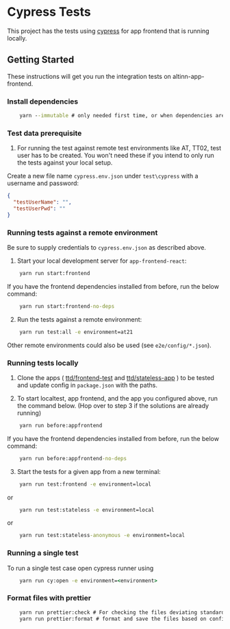 # Cypress Tests

This project has the tests using [cypress](https://www.cypress.io/) for app frontend that is running locally.

## Getting Started

These instructions will get you run the integration tests on altinn-app-frontend.

### Install dependencies

```cmd
    yarn --immutable # only needed first time, or when dependencies are updated
```

### Test data prerequisite

1. For running the test against remote test environments like AT, TT02, test user has to be created. You won't need
   these if you intend to only run the tests against your local setup.

Create a new file name `cypress.env.json` under `test\cypress` with a username and password:

```json
{
  "testUserName": "",
  "testUserPwd": ""
}
```

### Running tests against a remote environment

Be sure to supply credentials to `cypress.env.json` as described above.

1. Start your local development server for `app-frontend-react`:

```cmd
    yarn run start:frontend
```

If you have the frontend dependencies installed from before, run the below command:

```cmd
    yarn run start:frontend-no-deps
```

2. Run the tests against a remote environment:

```cmd
    yarn run test:all -e environment=at21
```

Other remote environments could also be used (see `e2e/config/*.json`).

### Running tests locally

1. Clone the apps (
[ttd/frontend-test](https://dev.altinn.studio/repos/ttd/frontend-test) and
[ttd/stateless-app](https://dev.altinn.studio/repos/ttd/stateless-app)
) to be tested and update config in `package.json` with the paths.

2. To start localtest, app frontend, and the app you configured above, run the command below.
(Hop over to step 3 if the solutions are already running)

```cmd
    yarn run before:appfrontend
```

If you have the frontend dependencies installed from before, run the below command:

```cmd
    yarn run before:appfrontend-no-deps
```

3. Start the tests for a given app from a new terminal:

```cmd
    yarn run test:frontend -e environment=local
```

or

```cmd
    yarn run test:stateless -e environment=local
```

or

```cmd
    yarn run test:stateless-anonymous -e environment=local
```

### Running a single test

To run a single test case open cypress runner using

```cmd
    yarn run cy:open -e environment=<environment>
```

### Format files with prettier

```cmd
    yarn run prettier:check # For checking the files deviating standards
    yarn run prettier:format # format and save the files based on config
```
